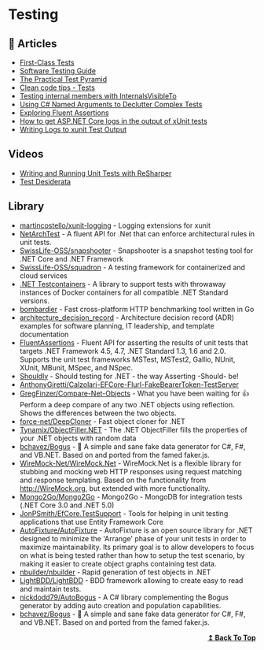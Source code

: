 
# Testing

## 📝 Articles
- [First-Class Tests](https://blog.cleancoder.com/uncle-bob/2017/05/05/TestDefinitions.html) 
- [Software Testing Guide](https://martinfowler.com/testing/) 
- [The Practical Test Pyramid](https://martinfowler.com/articles/practical-test-pyramid.html) 
- [Clean code tips - Tests](https://www.code4it.dev/blog/clean-code-tests)
- [Testing internal members with InternalsVisibleTo](https://www.code4it.dev/blog/testing-internals-with-internalsvisibleto)
- [Using C# Named Arguments to Declutter Complex Tests](https://exceptionnotfound.net/using-csharp-named-arguments-to-declutter-complex-tests/)
- [Exploring Fluent Assertions](https://www.meziantou.net/exploring-fluent-assertions.htm)
- [How to get ASP.NET Core logs in the output of xUnit tests](https://www.meziantou.net/how-to-get-asp-net-core-logs-in-the-output-of-xunit-tests.htm)
- [Writing Logs to xunit Test Output](https://blog.martincostello.com/writing-logs-to-xunit-test-output/)
## Videos
- [Writing and Running Unit Tests with ReSharper](https://www.jetbrains.com/dotnet/guide/tutorials/resharper-essentials/unit-testing/)
- [Test Desiderata](https://www.youtube.com/playlist?list=PLlmVY7qtgT_lkbrk9iZNizp978mVzpBKl)

## Library
- [martincostello/xunit-logging](https://github.com/martincostello/xunit-logging) - Logging extensions for xunit
- [NetArchTest](https://github.com/BenMorris/NetArchTest) - A fluent API for .Net that can enforce architectural rules in unit tests.
- [SwissLife-OSS/snapshooter](https://github.com/SwissLife-OSS/snapshooter) - Snapshooter is a snapshot testing tool for .NET Core and .NET Framework
- [SwissLife-OSS/squadron](https://github.com/SwissLife-OSS/squadron) - A testing framework for containerized and cloud services
- [.NET Testcontainers](https://github.com/HofmeisterAn/dotnet-testcontainers) - A library to support tests with throwaway instances of Docker containers for all compatible .NET Standard versions.
- [bombardier](https://github.com/codesenberg/bombardier) - Fast cross-platform HTTP benchmarking tool written in Go
- [architecture_decision_record](https://github.com/joelparkerhenderson/architecture_decision_record) - Architecture decision record (ADR) examples for software planning, IT leadership, and template documentation
- [FluentAssertions](https://github.com/fluentassertions/fluentassertions) - Fluent API for asserting the results of unit tests that targets .NET Framework 4.5, 4.7, .NET Standard 1.3, 1.6 and 2.0. Supports the unit test frameworks MSTest, MSTest2, Gallio, NUnit, XUnit, MBunit, MSpec, and NSpec.
- [Shouldly](https://github.com/shouldly/shouldly) - Should testing for .NET - the way Asserting -Should- be!
- [AnthonyGiretti/Calzolari-EFCore-Flurl-FakeBearerToken-TestServer](https://github.com/AnthonyGiretti/Calzolari-EFCore-Flurl-FakeBearerToken-TestServer)
- [GregFinzer/Compare-Net-Objects](https://github.com/GregFinzer/Compare-Net-Objects) - What you have been waiting for 👍 Perform a deep compare of any two .NET objects using reflection. Shows the differences between the two objects.
- [force-net/DeepCloner](https://github.com/force-net/DeepCloner) - Fast object cloner for .NET
- [Tynamix/ObjectFiller.NET](https://github.com/Tynamix/ObjectFiller.NET/) - The .NET ObjectFiller fills the properties of your .NET objects with random data
- [bchavez/Bogus](https://github.com/bchavez/Bogus) - 📇 A simple and sane fake data generator for C#, F#, and VB.NET. Based on and ported from the famed faker.js.
- [WireMock-Net/WireMock.Net](https://github.com/WireMock-Net/WireMock.Net) - WireMock.Net is a flexible library for stubbing and mocking web HTTP responses using request matching and response templating. Based on the functionality from http://WireMock.org, but extended with more functionality.
- [Mongo2Go/Mongo2Go](https://github.com/Mongo2Go/Mongo2Go) - Mongo2Go - MongoDB for integration tests (.NET Core 3.0 and .NET 5.0)
- [JonPSmith/EfCore.TestSupport](https://github.com/JonPSmith/EfCore.TestSupport) - Tools for helping in unit testing applications that use Entity Framework Core
- [AutoFixture/AutoFixture](https://github.com/AutoFixture/AutoFixture) - AutoFixture is an open source library for .NET designed to minimize the 'Arrange' phase of your unit tests in order to maximize maintainability. Its primary goal is to allow developers to focus on what is being tested rather than how to setup the test scenario, by making it easier to create object graphs containing test data.
- [nbuilder/nbuilder](https://github.com/nbuilder/nbuilder) - Rapid generation of test objects in .NET
- [LightBDD/LightBDD](https://github.com/LightBDD/LightBDD) - BDD framework allowing to create easy to read and maintain tests.
- [nickdodd79/AutoBogus](https://github.com/nickdodd79/AutoBogus) - A C# library complementing the Bogus generator by adding auto creation and population capabilities.
- [bchavez/Bogus](https://github.com/bchavez/Bogus) - 📇 A simple and sane fake data generator for C#, F#, and VB.NET. Based on and ported from the famed faker.js.
<div align="right">
  <b><a href="#contents">↥ Back To Top</a></b>
</div>
